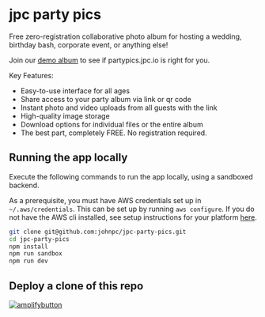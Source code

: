 # jpc party pics

Free zero-registration collaborative photo album for hosting a wedding,
birthday bash, corporate event, or anything else!

Join our [demo album](https://partypics.jpc.io/Demo) to see if partypics.jpc.io is right
for you.

Key Features:

- Easy-to-use interface for all ages
- Share access to your party album via link or qr code
- Instant photo and video uploads from all guests with the link
- High-quality image storage
- Download options for individual files or the entire album
- The best part, completely FREE. No registration required.

## Running the app locally

Execute the following commands to run the app locally, using a sandboxed backend.

As a prerequisite, you must have AWS credentials set up in `~/.aws/credentials`. This can be set up by running `aws configure`. If you do not have the AWS cli installed, see setup instructions for your platform [here](https://docs.aws.amazon.com/cli/latest/userguide/getting-started-install.html).

```bash
git clone git@github.com:johnpc/jpc-party-pics.git
cd jpc-party-pics
npm install
npm run sandbox
npm run dev
```

## Deploy a clone of this repo

[![amplifybutton](https://oneclick.amplifyapp.com/button.svg)](https://console.aws.amazon.com/amplify/home#/deploy?repo=https://github.com/johnpc/jpc-party-pics)
